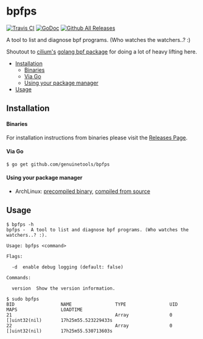 # bpfps

[![Travis CI](https://img.shields.io/travis/genuinetools/bpfps.svg?style=for-the-badge)](https://travis-ci.org/genuinetools/bpfps)
[![GoDoc](https://img.shields.io/badge/godoc-reference-5272B4.svg?style=for-the-badge)](https://godoc.org/github.com/genuinetools/bpfps)
[![Github All Releases](https://img.shields.io/github/downloads/genuinetools/bpfps/total.svg?style=for-the-badge)](https://github.com/genuinetools/bpfps/releases)

A tool to list and diagnose bpf programs. (Who watches the watchers..? :)

Shoutout to [cilium's](https://github.com/cilium/cilium) 
[golang bpf package](https://godoc.org/github.com/cilium/cilium/pkg/bpf) for doing a lot of heavy lifting here.

<!-- toc -->

- [Installation](#installation)
    + [Binaries](#binaries)
    + [Via Go](#via-go)
    + [Using your package manager](#using-your-package-manager)
- [Usage](#usage)

<!-- tocstop -->

## Installation

#### Binaries

For installation instructions from binaries please visit the [Releases Page](https://github.com/genuinetools/bpfps/releases).

#### Via Go

```console
$ go get github.com/genuinetools/bpfps
```

#### Using your package manager

- ArchLinux: [precompiled binary](https://aur.archlinux.org/packages/bpfps-bin), [compiled from source](https://aur.archlinux.org/packages/bpfps-git)

## Usage

```console
$ bpfps -h
bpfps -  A tool to list and diagnose bpf programs. (Who watches the watchers..? :).

Usage: bpfps <command>

Flags:

  -d  enable debug logging (default: false)

Commands:

  version  Show the version information.
```

```console
$ sudo bpfps                                                                                                             
BID                 NAME                TYPE                UID                 MAPS                LOADTIME
21                                      Array               0                   []uint32(nil)       17h25m55.523229433s
22                                      Array               0                   []uint32(nil)       17h25m55.530713603s
```